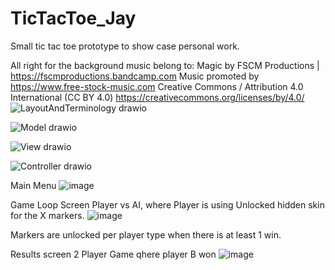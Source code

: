 # TicTacToe_Jay
Small tic tac toe prototype to show case personal work.


All right for the background music belong to:
Magic by FSCM Productions | https://fscmproductions.bandcamp.com
Music promoted by https://www.free-stock-music.com
Creative Commons / Attribution 4.0 International (CC BY 4.0)
https://creativecommons.org/licenses/by/4.0/
![LayoutAndTerminology drawio](https://github.com/JayFiraja/TicTacToe_Jay/assets/12875284/be9c79f3-ac30-41b8-b32c-20bd78722d9b)

![Model drawio](https://github.com/JayFiraja/TicTacToe_Jay/assets/12875284/00eec367-e9a0-42ec-89fb-ab0ef85be0ff)

![View drawio](https://github.com/JayFiraja/TicTacToe_Jay/assets/12875284/2dd9209e-d7c3-40de-8bc0-fb2b8c2a5eca)

![Controller drawio](https://github.com/JayFiraja/TicTacToe_Jay/assets/12875284/e12ebfda-4611-4c0e-a39d-ab0ef88c1b0a)

Main Menu 
![image](https://github.com/JayFiraja/TicTacToe_Jay/assets/12875284/8e3230ae-9ab1-4ed1-9038-8645f9e92e97)

Game Loop Screen
Player vs AI, where Player is using Unlocked hidden skin for the X markers.
![image](https://github.com/JayFiraja/TicTacToe_Jay/assets/12875284/231a9911-83b9-4c0d-a2c3-5b46ee0f5e82)

Markers are unlocked per player type when there is at least 1 win.

Results screen 
2 Player Game qhere player B won
![image](https://github.com/JayFiraja/TicTacToe_Jay/assets/12875284/92d57ee0-2380-4451-aebf-605d27b3166f)


